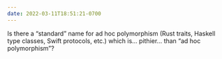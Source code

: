 ```yaml
---
date: 2022-03-11T18:51:21-0700
---
```


Is there a “standard” name for ad hoc polymorphism (Rust traits, Haskell type classes, Swift protocols, etc.) which is… pithier… than “ad hoc polymorphism”?